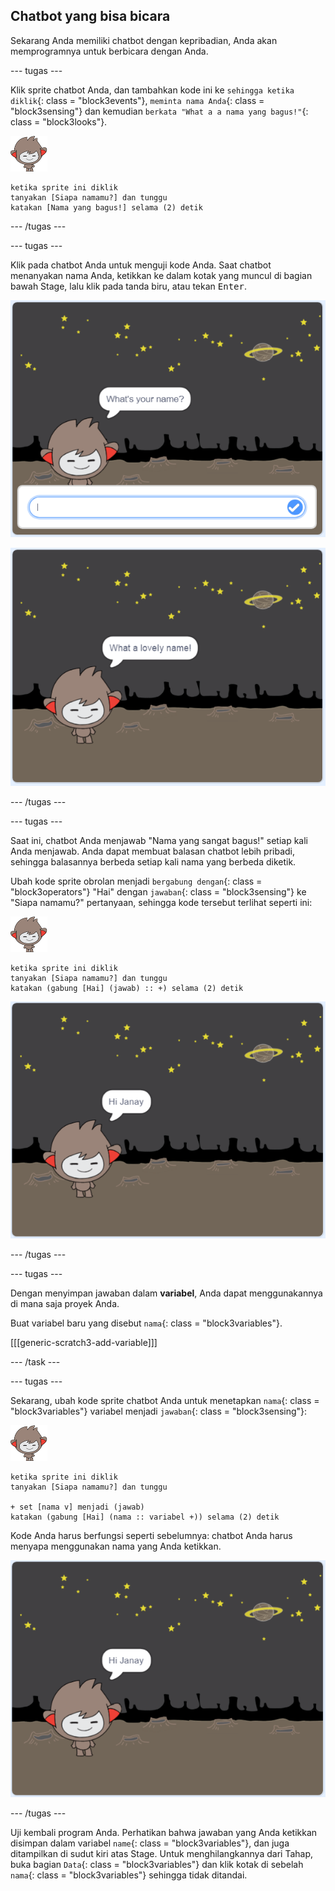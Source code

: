 ## Chatbot yang bisa bicara

Sekarang Anda memiliki chatbot dengan kepribadian, Anda akan memprogramnya untuk berbicara dengan Anda.

\--- tugas \---

Klik sprite chatbot Anda, dan tambahkan kode ini ke `sehingga ketika diklik`{: class = "block3events"}, `meminta nama Anda`{: class = "block3sensing"} dan kemudian `berkata "What a a nama yang bagus!"`{: class = "block3looks"}.

![nano sprite](images/nano-sprite.png)

```blocks3
ketika sprite ini diklik
tanyakan [Siapa namamu?] dan tunggu
katakan [Nama yang bagus!] selama (2) detik
```

\--- /tugas \---

\--- tugas \---

Klik pada chatbot Anda untuk menguji kode Anda. Saat chatbot menanyakan nama Anda, ketikkan ke dalam kotak yang muncul di bagian bawah Stage, lalu klik pada tanda biru, atau tekan <kbd>Enter</kbd>.

![Menguji tanggapan ChatBot](images/chatbot-ask-test1.png)

![Menguji tanggapan ChatBot](images/chatbot-ask-test2.png)

\--- /tugas \---

\--- tugas \---

Saat ini, chatbot Anda menjawab "Nama yang sangat bagus!" setiap kali Anda menjawab. Anda dapat membuat balasan chatbot lebih pribadi, sehingga balasannya berbeda setiap kali nama yang berbeda diketik.

Ubah kode sprite obrolan menjadi `bergabung dengan`{: class = "block3operators"} "Hai" dengan `jawaban`{: class = "block3sensing"} ke "Siapa namamu?" pertanyaan, sehingga kode tersebut terlihat seperti ini:

![nano sprite](images/nano-sprite.png)

```blocks3
ketika sprite ini diklik
tanyakan [Siapa namamu?] dan tunggu
katakan (gabung [Hai] (jawab) :: +) selama (2) detik
```

![Menguji balasan yang dipersonalisasi](images/chatbot-answer-test.png)

\--- /tugas \---

\--- tugas \---

Dengan menyimpan jawaban dalam **variabel**, Anda dapat menggunakannya di mana saja proyek Anda.

Buat variabel baru yang disebut `nama`{: class = "block3variables"}.

[[[generic-scratch3-add-variable]]]

\--- /task \---

\--- tugas \---

Sekarang, ubah kode sprite chatbot Anda untuk menetapkan `nama`{: class = "block3variables"} variabel menjadi `jawaban`{: class = "block3sensing"}:

![nano sprite](images/nano-sprite.png)

```blocks3
ketika sprite ini diklik
tanyakan [Siapa namamu?] dan tunggu

+ set [nama v] menjadi (jawab)
katakan (gabung [Hai] (nama :: variabel +)) selama (2) detik
```

Kode Anda harus berfungsi seperti sebelumnya: chatbot Anda harus menyapa menggunakan nama yang Anda ketikkan.

![Menguji balasan yang dipersonalisasi](images/chatbot-answer-test.png)

\--- /tugas \---

Uji kembali program Anda. Perhatikan bahwa jawaban yang Anda ketikkan disimpan dalam variabel `name`{: class = "block3variables"}, dan juga ditampilkan di sudut kiri atas Stage. Untuk menghilangkannya dari Tahap, buka bagian `Data`{: class = "block3variables"} dan klik kotak di sebelah `nama`{: class = "block3variables"} sehingga tidak ditandai.